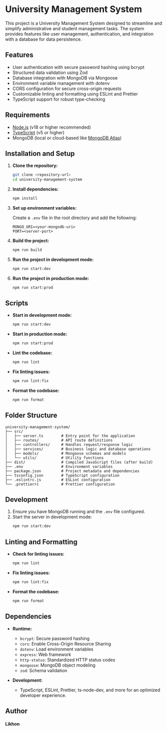 # University Management System

This project is a University Management System designed to streamline and simplify administrative and student management tasks. The system provides features like user management, authentication, and integration with a database for data persistence.

## Features

- User authentication with secure password hashing using bcrypt
- Structured data validation using Zod
- Database integration with MongoDB via Mongoose
- Environment variable management with dotenv
- CORS configuration for secure cross-origin requests
- Customizable linting and formatting using ESLint and Prettier
- TypeScript support for robust type-checking

## Requirements

- [Node.js](https://nodejs.org/) (v18 or higher recommended)
- [TypeScript](https://www.typescriptlang.org/) (v5 or higher)
- MongoDB (local or cloud-based like [MongoDB Atlas](https://www.mongodb.com/atlas))

## Installation and Setup

1. **Clone the repository:**

   ```bash
   git clone <repository-url>
   cd university-management-system
   ```

2. **Install dependencies:**

   ```bash
   npm install
   ```

3. **Set up environment variables:**

   Create a `.env` file in the root directory and add the following:

   ```env
   MONGO_URI=<your-mongodb-uri>
   PORT=<server-port>
   ```

4. **Build the project:**

   ```bash
   npm run build
   ```

5. **Run the project in development mode:**

   ```bash
   npm run start:dev
   ```

6. **Run the project in production mode:**
   ```bash
   npm run start:prod
   ```

## Scripts

- **Start in development mode:**
  ```bash
  npm run start:dev
  ```
- **Start in production mode:**
  ```bash
  npm run start:prod
  ```
- **Lint the codebase:**
  ```bash
  npm run lint
  ```
- **Fix linting issues:**
  ```bash
  npm run lint:fix
  ```
- **Format the codebase:**
  ```bash
  npm run format
  ```

## Folder Structure

```plaintext
university-management-system/
├── src/
│   ├── server.ts        # Entry point for the application
│   ├── routes/          # API route definitions
│   ├── controllers/     # Handles request/response logic
│   ├── services/        # Business logic and database operations
│   ├── models/          # Mongoose schemas and models
│   └── utils/           # Utility functions
├── dist/                # Compiled JavaScript files (after build)
├── .env                 # Environment variables
├── package.json         # Project metadata and dependencies
├── tsconfig.json        # TypeScript configuration
├── .eslintrc.js         # ESLint configuration
└── .prettierrc          # Prettier configuration
```

## Development

1. Ensure you have MongoDB running and the `.env` file configured.
2. Start the server in development mode:
   ```bash
   npm run start:dev
   ```

## Linting and Formatting

- **Check for linting issues:**
  ```bash
  npm run lint
  ```
- **Fix linting issues:**
  ```bash
  npm run lint:fix
  ```
- **Format the codebase:**
  ```bash
  npm run format
  ```

## Dependencies

- **Runtime:**

  - `bcrypt`: Secure password hashing
  - `cors`: Enable Cross-Origin Resource Sharing
  - `dotenv`: Load environment variables
  - `express`: Web framework
  - `http-status`: Standardized HTTP status codes
  - `mongoose`: MongoDB object modeling
  - `zod`: Schema validation

- **Development:**
  - TypeScript, ESLint, Prettier, ts-node-dev, and more for an optimized developer experience.

## Author

#### Likhon
